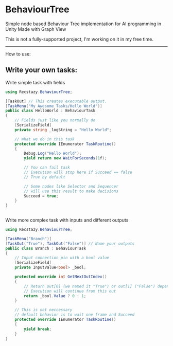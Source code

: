 # BehaviourTree
Simple node based Behaviour Tree implementation for AI programming in Unity
Made with Graph View

This is not a fully-supported project, I'm working on it in my free time.

---
How to use:
## Write your own tasks: 

Write simple task with fields
```csharp
using Recstazy.BehaviourTree;

[TaskOut] // This creates executable output. 
[TaskMenu("My Awesome Tasks/Hello World")]
public class HelloWorld : BehaviourTask
{
    // Fields just like you normally do
    [SerializeField]
    private string _logString = "Hello World";

    // What we do in this task
    protected override IEnumerator TaskRoutine()
    {
        Debug.Log("Hello World");
        yield return new WaitForSeconds(1f);

        // You can fail task
        // Execution will stop here if Succeed == false
        // True by default

        // Some nodes like Selector and Sequencer
        // will use this result to make decisions
        Succeed = true;
    }
}
    
```

Write more complex task with inputs and different outputs
```csharp
using Recstazy.BehaviourTree;

[TaskMenu("Branch")]
[TaskOut("True"), TaskOut("False")] // Name your outputs
public class Branch : BehaviourTask
{
    // Input connection pin with a bool value
    [SerializeField]
    private InputValue<bool> _bool;

    protected override int GetNextOutIndex()
    {
        // Return out[0] (we named it "True") or out[1] ("False") depending on value
        // Execution will continue from this out
        return _bool.Value ? 0 : 1;
    }

    // This is not neccessary
    // default behavior is to wait one frame and Succeed
    protected override IEnumerator TaskRoutine()
    {
        yield break;
    }
}
```
